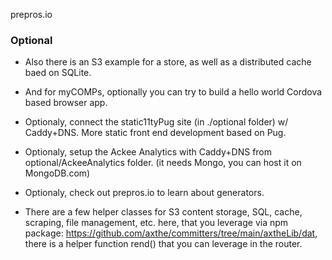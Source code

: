 
 
prepros.io

### Optional
 
- Also there is an S3 example for a store, as well as a distributed cache baed on SQLite.
 
- And for myCOMPs, optionally you can try to build a hello world Cordova based browser app.
 
- Optionaly, connect the static11tyPug site (in ./optional folder) w/ Caddy+DNS. More static front end development based on Pug.
 
- Optionaly, setup the Ackee Analytics with Caddy+DNS from optional/AckeeAnalytics folder. (it needs Mongo, you can host it on MongoDB.com)
 
- Optionaly, check out prepros.io to learn about generators.

- There are a few helper classes for S3 content storage, SQL, cache, scraping, file management, etc. here, that you leverage via npm package: https://github.com/axthe/committers/tree/main/axtheLib/dat, there is a helper function rend() that you can leverage in the router.

